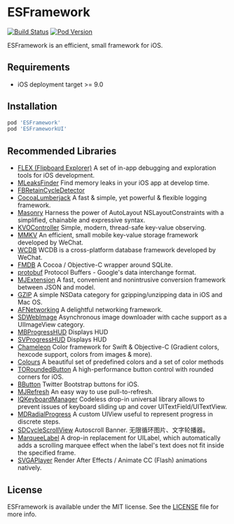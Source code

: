 # ESFramework

[![Build Status](https://travis-ci.org/ElfSundae/ESFramework.svg)](https://travis-ci.org/ElfSundae/ESFramework)
[![Pod Version](http://img.shields.io/cocoapods/v/ESFramework.svg)](http://cocoadocs.org/docsets/ESFramework)

ESFramework is an efficient, small framework for iOS.

## Requirements

- iOS deployment target >= 9.0

## Installation

```ruby
pod 'ESFramework'
pod 'ESFrameworkUI'
```

## Recommended Libraries

- [FLEX (Flipboard Explorer)](https://github.com/Flipboard/FLEX) A set of in-app debugging and exploration tools for iOS development.
- [MLeaksFinder](https://github.com/Tencent/MLeaksFinder) Find memory leaks in your iOS app at develop time.
- [FBRetainCycleDetector](https://github.com/facebook/FBRetainCycleDetector)
- [CocoaLumberjack](https://github.com/CocoaLumberjack/CocoaLumberjack) A fast & simple, yet powerful & flexible logging framework.
- [Masonry](https://github.com/SnapKit/Masonry) Harness the power of AutoLayout NSLayoutConstraints with a simplified, chainable and expressive syntax.
- [KVOController](https://github.com/facebook/KVOController) Simple, modern, thread-safe key-value observing.
- [MMKV](https://github.com/Tencent/MMKV) An efficient, small mobile key-value storage framework developed by WeChat.
- [WCDB](https://github.com/Tencent/wcdb) WCDB is a cross-platform database framework developed by WeChat.
- [FMDB](https://github.com/ccgus/fmdb) A Cocoa / Objective-C wrapper around SQLite.
- [protobuf](https://developers.google.com/protocol-buffers/) Protocol Buffers - Google's data interchange format.
- [MJExtension](https://github.com/CoderMJLee/MJExtension) A fast, convenient and nonintrusive conversion framework between JSON and model.
- [GZIP](https://github.com/nicklockwood/GZIP) A simple NSData category for gzipping/unzipping data in iOS and Mac OS.
- [AFNetworking](https://github.com/AFNetworking/AFNetworking) A delightful networking framework.
- [SDWebImage](https://github.com/SDWebImage/SDWebImage) Asynchronous image downloader with cache support as a UIImageView category.
- [MBProgressHUD](https://github.com/jdg/MBProgressHUD) Displays HUD
- [SVProgressHUD](https://github.com/SVProgressHUD/SVProgressHUD) Displays HUD
- [Chameleon](https://github.com/viccalexander/Chameleon) Color framework for Swift & Objective-C (Gradient colors, hexcode support, colors from images & more).
- [Colours](https://github.com/bennyguitar/Colours) A beautiful set of predefined colors and a set of color methods
- [TORoundedButton](https://github.com/TimOliver/TORoundedButton) A high-performance button control with rounded corners for iOS.
- [BButton](https://github.com/jessesquires/BButton) Twitter Bootstrap buttons for iOS.
- [MJRefresh](https://github.com/CoderMJLee/MJRefresh) An easy way to use pull-to-refresh.
- [IQKeyboardManager](https://github.com/hackiftekhar/IQKeyboardManager) Codeless drop-in universal library allows to prevent issues of keyboard sliding up and cover UITextField/UITextView.
- [MDRadialProgress](https://github.com/mdinacci/MDRadialProgress) A custom UIView useful to represent progress in discrete steps.
- [SDCycleScrollView](https://github.com/gsdios/SDCycleScrollView) Autoscroll Banner. 无限循环图片、文字轮播器。
- [MarqueeLabel](https://github.com/cbpowell/MarqueeLabel) A drop-in replacement for UILabel, which automatically adds a scrolling marquee effect when the label's text does not fit inside the specified frame.
- [SVGAPlayer](https://github.com/yyued/SVGAPlayer-iOS) Render After Effects / Animate CC (Flash) animations natively.

## License

ESFramework is available under the MIT license. See the [LICENSE](LICENSE) file for more info.
